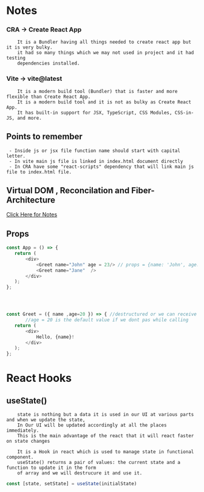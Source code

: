 # Notes



### CRA -> Create React App
        It is a Bundler having all things needed to create react app but it is very bulky.
        it had so many things which we may not used in project and it had testing 
        dependencies installed.

### Vite -> vite@latest
        It is a modern build tool (Bundler) that is faster and more flexible than Create React App.   
        It is a modern build tool and it is not as bulky as Create React App.   
        It has built-in support for JSX, TypeScript, CSS Modules, CSS-in-JS, and more.
 
## Points to remember
     - Inside js or jsx file function name should start with capital letter.
     - In vite main js file is linked in index.html document directly
     - In CRA have some "react-scripts" dependency that will link main js file to index.html file.

## Virtual DOM , Reconcilation and Fiber-Architecture
 [Click Here for Notes](https://github.com/acdlite/react-fiber-architecture)


 ## Props
 ```javascript	
 const App = () => {
    return (
        <div>
            <Greet name="John" age = 23/> // props = {name: 'John', age:23}
            <Greet name="Jane"  />
        </div>
    );
};




 const Greet = ({ name ,age=20 }) => { //destructured or we can receive as props (object) or any name given in param 
        //age = 20 is the default value if we dont pas while calling
    return (
        <div>
            Hello, {name}!
        </div>
    );
};       


```

# React Hooks
## useState()
        state is nothing but a data it is used in our UI at various parts and when we update the state,
        In Our UI will be updated accordingly at all the places immediately.
        This is the main advantage of the react that it will react faster on state changes

        It is a Hook in react which is used to manage state in functional component. 
        useState() returns a pair of values: the current state and a function to update it in the form 
        of array and we will destrucure it and use it.

```javascript
const [state, setState] = useState(initialState)
